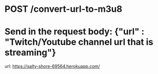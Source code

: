 # POST /convert-url-to-m3u8

# Send in the request body: {"url" : "Twitch/Youtube channel url that is streaming"}

url: https://salty-shore-69564.herokuapp.com/
